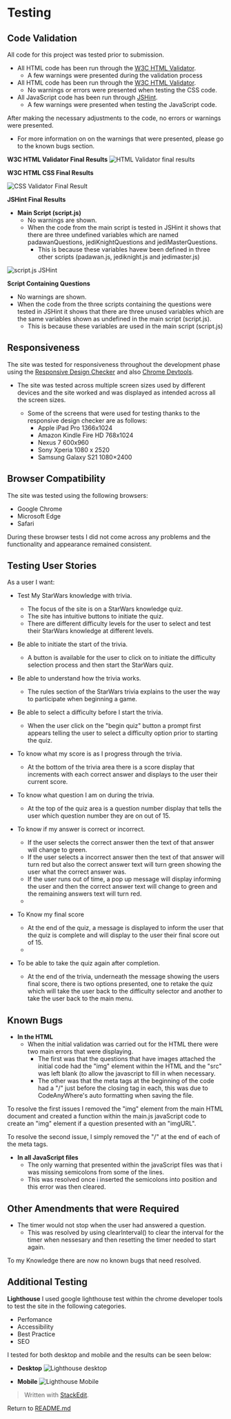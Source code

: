 # Testing

## Code Validation

All code for this project was tested prior to submission.

 - All HTML code has been run through the [W3C HTML Validator](https://validator.w3.org/).
	 - A few warnings were presented during the validation process
- All HTML code has been run through the [W3C HTML Validator](https://validator.w3.org/).
	 -   No warnings or errors were presented when testing the CSS code.
 - All JavaScript code has been run through [JSHint](https://jshint.com/).
	 -  A few warnings were presented when testing the JavaScript code.

After making the necessary adjustments to the code, no errors or warnings were presented.

 - For more information on on the warnings that were presented, please go to the known bugs section.

**W3C HTML Validator Final Results**
![HTML Validator final results](https://github.com/GreenNinjaBoy/Star-Wars-Trivia-PP2/blob/main/assets/readme-images/html-validator-image.png?raw=true)

**W3C HTML CSS Final Results**

![CSS Validator Final Result](https://github.com/GreenNinjaBoy/Star-Wars-Trivia-PP2/blob/main/assets/readme-images/css-validator-image.png?raw=true)



 **JSHint Final Results**

 - **Main Script (script.js)**
	 - No warnings are shown.
	 - When the code from the main script is tested in JSHint it shows that there are three undefined variables which are named padawanQuestions, jediKnightQuestions and jediMasterQuestions.
		 - This is because these variables havew been defined in three other scripts (padawan.js, jediknight.js and jedimaster.js)

 ![script.js JSHint](https://github.com/GreenNinjaBoy/Star-Wars-Trivia-PP2/blob/main/assets/readme-images/script.js-validator-image.png?raw=true)

**Script Containing Questions**

 - No warnings are shown.
 - When the code from the three scripts containing the questions were tested in JSHint it shows that there are three unused variables which are the same variables shown as undefined in the main script (script.js).
	 - This is because these variables are used in the main script (script.js)


## Responsiveness

The site was tested for responsiveness throughout the development phase using the  [Responsive Design Checker](https://responsivedesignchecker.com/) and also [Chrome Devtools](https://developer.chrome.com/docs/devtools/).

 - The site was tested across multiple screen sizes used by different devices and the site worked and was displayed as intended across all the screen sizes.

	- Some of the screens that were used for testing thanks to the responsive design checker are as follows:
		- 	Apple iPad Pro 1366x1024
		- Amazon Kindle Fire HD 768x1024
		- Nexus 7 600x960
		- Sony Xperia 1080 x 2520
		- Samsung Galaxy S21 1080×2400

## Browser Compatibility
The site was tested using the following browsers:

 - Google Chrome
 - Microsoft Edge
 - Safari

During these browser tests I did not come across any problems and the functionality  and appearance remained consistent.

## Testing User Stories

As a user I want:

 - Test My StarWars knowledge with trivia.
	 - The focus of the site is on a StarWars knowledge quiz.
	 - The site has intuitive buttons to initiate the quiz.
	 - There are different difficulty levels for the user to select and test their StarWars knowledge at different levels.
	 
 - Be able to initiate the start of the trivia.
	 - A button is available for the user to click on to initiate the difficulty selection process and then start the StarWars quiz.
 
 - Be able to understand how the trivia works.
	 - The rules section of the StarWars trivia explains to the user the way to participate when beginning a game.

 - Be able to select a difficulty before I start the trivia.
	 - When the user click on the "begin quiz" button a prompt first appears telling the user to select a difficulty option prior to starting the quiz.

 - To know what my score is as I progress through the trivia.
	 - At the bottom of the trivia area there is a score display that increments with each correct answer and displays to the user their current score.

 - To know what question I am on during the trivia.
	 - At the top of the quiz area is a question number display that  tells the user which question number they are on out of 15.

 - To know if my answer is correct or incorrect.
	 - If the user selects the correct answer then the text of that answer will change to green.
	 - If the user selects a incorrect answer then the text of that answer will turn red but also the correct answer text will turn green showing the user what the correct answer was.
	 - If the  user runs out of time, a pop up message will display informing the user and then the correct answer text will change to green and the remaining answers text will turn red.
	 - 
 - To Know my final score
	 - At the end of the quiz, a message is displayed to inform the user that the quiz is complete and will display to the user their final score out of 15.
	 - 
 - To be able to take the quiz again after completion. 
	 - At the end of the trivia, underneath the message showing the users final score, there is two options presented, one to retake the quiz which will take the user back to the difficulty selector and another to take the user back to the main menu.

## Known Bugs

 - **In the HTML**
	 -  When the initial validation was carried out for the HTML there were two  main errors that were displaying.
		 - The first was that the questions that  have images attached the initial code had the "img" element within the HTML and the "src" was left blank (to allow the javascript to fill in when necessary.
		 - The other was that the meta tags at the beginning of the code had a "/" just before the closing tag in each, this was due to CodeAnyWhere's auto formatting when saving the file.

To resolve the first issues I removed the "img" element from the main HTML document and created a function within the main.js javaScript code to create an "img" element if a question presented with an "imgURL".

To resolve the second issue, I simply removed the "/" at the end of each of the meta tags.

 - **In all JavaScript files**
	 - The only warning that presented within the javaScript files was that i was missing semicolons from some of the lines.
	 - This was resolved once i inserted the semicolons into position and this error was then cleared.

## Other Amendments that were Required

 - The timer would not stop when the user had answered a question.
	 - This was resolved by using clearInterval() to clear the interval for the timer when nessesary and then resetting the timer needed to start again.

To my Knowledge there are now no known bugs that need resolved.

## Additional Testing

**Lighthouse**
I used google lighthouse test within the chrome developer tools to test the site in the following categories.

 - Perfomance
 - Accessibility
 - Best Practice
 - SEO

I tested for both desktop and mobile and the results can be seen below:

 - **Desktop**
![Lighthouse desktop](https://github.com/GreenNinjaBoy/Star-Wars-Trivia-PP2/blob/main/assets/readme-images/lighthouse-desktop-test.png?raw=true)

 - **Mobile**
![Lighthouse Mobile](https://github.com/GreenNinjaBoy/Star-Wars-Trivia-PP2/blob/main/assets/readme-images/lighthouse-mobile-test.png?raw=true)
> Written with [StackEdit](https://stackedit.io/).

Return to [README.md](https://github.com/GreenNinjaBoy/Star-Wars-Trivia-PP2/blob/main/README.md)

